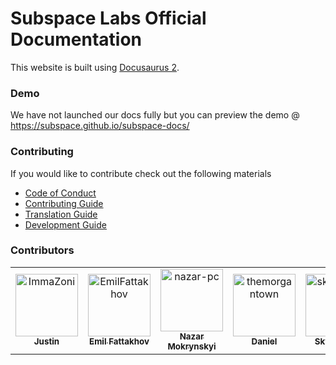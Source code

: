 # Subspace Labs Official Documentation

This website is built using [Docusaurus 2](https://docusaurus.io/).

### Demo

We have not launched our docs fully but you can preview the demo @ https://subspace.github.io/subspace-docs/

### Contributing

If you would like to contribute check out the following materials

- [Code of Conduct](/.github/CODE_OF_CONDUCT.md)
- [Contributing Guide](/.github/CONTRIBUTING.md)
- [Translation Guide](/.github/TRANSLATE.md)
- [Development Guide](/.github/DEVELOPMENT.md)

### Contributors
<!-- readme: contributors -start -->
<table>
<tr>
    <td align="center">
        <a href="https://github.com/ImmaZoni">
            <img src="https://avatars.githubusercontent.com/u/31865152?v=4" width="100;" alt="ImmaZoni"/>
            <br />
            <sub><b>Justin</b></sub>
        </a>
    </td>
    <td align="center">
        <a href="https://github.com/EmilFattakhov">
            <img src="https://avatars.githubusercontent.com/u/66026548?v=4" width="100;" alt="EmilFattakhov"/>
            <br />
            <sub><b>Emil Fattakhov</b></sub>
        </a>
    </td>
    <td align="center">
        <a href="https://github.com/nazar-pc">
            <img src="https://avatars.githubusercontent.com/u/928965?v=4" width="100;" alt="nazar-pc"/>
            <br />
            <sub><b>Nazar Mokrynskyi</b></sub>
        </a>
    </td>
    <td align="center">
        <a href="https://github.com/themorgantown">
            <img src="https://avatars.githubusercontent.com/u/50146?v=4" width="100;" alt="themorgantown"/>
            <br />
            <sub><b>Daniel</b></sub>
        </a>
    </td>
    <td align="center">
        <a href="https://github.com/skylordafk">
            <img src="https://avatars.githubusercontent.com/u/89288441?v=4" width="100;" alt="skylordafk"/>
            <br />
            <sub><b>Skylordafk</b></sub>
        </a>
    </td></tr>
</table>
<!-- readme: contributors -end -->

